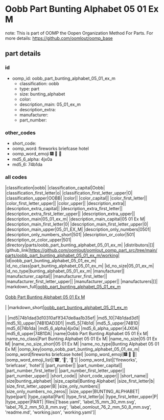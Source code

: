 # Oobb Part Bunting Alphabet 05 01 Ex M  

note: This is part of OOMP the Oopen Organization Method For Parts. For more details: https://github.com/oomlout/oomp_base

##  part details





### id
* oomp_id: oobb_part_bunting_alphabet_05_01_ex_m
  * classification: oobb
  * type: part
  * size: bunting_alphabet
  * color: 
  * description_main: 05_01_ex_m
  * description_extra: 
  * manufacturer: 
  * part_number: 

### other_codes
* short_code: 
* oomp_word: fireworks briefcase hotel
* oomp_word_emoji :fireworks: :briefcase: :hotel:
* md5_6_alpha: 4jx0a
* md5_6: 74b1da

### all codes 
|classification|oobb|
|classification_capital|Oobb|
|classification_first_letter|o|
|classification_first_letter_upper|O|
|classification_upper|OOBB|
|color||
|color_capital||
|color_first_letter||
|color_first_letter_upper||
|color_upper||
|description_extra||
|description_extra_capital||
|description_extra_first_letter||
|description_extra_first_letter_upper||
|description_extra_upper||
|description_main|05_01_ex_m|
|description_main_capital|05 01 Ex M|
|description_main_first_letter|0|
|description_main_first_letter_upper|0|
|description_main_upper|05_01_EX_M|
|description_only_numbers|0501|
|description_only_numbers_short|501|
|description_or_color|501|
|description_or_color_upper|501|
|directory|parts/oobb_part_bunting_alphabet_05_01_ex_m|
|distributors|[]|
|github_link|https://github.com/oomlout/oomlout_oomp_part_src/tree/main/parts/oobb_part_bunting_alphabet_05_01_ex_m/working|
|id|oobb_part_bunting_alphabet_05_01_ex_m|
|id_no_class|part_bunting_alphabet_05_01_ex_m|
|id_no_size|05_01_ex_m|
|id_no_type|bunting_alphabet_05_01_ex_m|
|manufacturer||
|manufacturer_capital||
|manufacturer_first_letter||
|manufacturer_first_letter_upper||
|manufacturer_upper||
|manufacturers|[]|
|markdown_full|[oobb_part_bunting_alphabet_05_01_ex_m](https://github.com/oomlout/oomlout_oomp_part_src/tree/main/parts/oobb_part_bunting_alphabet_05_01_ex_m/working)<br>[](https://github.com/oomlout/oomlout_oomp_part_src/tree/main/parts/oobb_part_bunting_alphabet_05_01_ex_m/working)<br>[Oobb Part Bunting Alphabet 05 01 Ex M](https://github.com/oomlout/oomlout_oomp_part_src/tree/main/parts/oobb_part_bunting_alphabet_05_01_ex_m/working)<br><br>|
|markdown_short|[oobb_part_bunting_alphabet_05_01_ex_m](https://github.com/oomlout/oomlout_oomp_part_src/tree/main/parts/oobb_part_bunting_alphabet_05_01_ex_m/working)<br><br>|
|md5|74b1dad3d10310af1f347de8aa1b35ef|
|md5_10|74b1dad3d1|
|md5_10_upper|74B1DAD3D1|
|md5_5|74b1d|
|md5_5_upper|74B1D|
|md5_6|74b1da|
|md5_6_alpha|4jx0a|
|md5_6_alpha_upper|4JX0A|
|md5_6_upper|74B1DA|
|name|Oobb Part Bunting Alphabet 05 01 Ex M|
|name_no_class|Part Bunting Alphabet 05 01 Ex M|
|name_no_size|05 01 Ex M|
|name_no_size_short|05 01 Ex M|
|name_no_type|Bunting Alphabet 05 01 Ex M|
|oomp_key|oomp_oobb_part_bunting_alphabet_05_01_ex_m|
|oomp_word|fireworks briefcase hotel|
|oomp_word_emoji|:fireworks: :briefcase: :hotel:|
|oomp_word_emoji_list|[':fireworks:', ':briefcase:', ':hotel:']|
|oomp_word_list|['fireworks', 'briefcase', 'hotel']|
|part_number||
|part_number_capital||
|part_number_first_letter||
|part_number_first_letter_upper||
|part_number_upper||
|short_code||
|short_code_upper||
|short_name||
|size|bunting_alphabet|
|size_capital|Bunting Alphabet|
|size_first_letter|b|
|size_first_letter_upper|B|
|size_only_numbers||
|size_only_numbers_no_zeros||
|size_upper|BUNTING_ALPHABET|
|type|part|
|type_capital|Part|
|type_first_letter|p|
|type_first_letter_upper|P|
|type_upper|PART|
|files|['base.yaml', 'label_15_mm_30_mm.svg', 'label_76_2_mm_50_8_mm.svg', 'label_oomlout_76_2_mm_50_8_mm.svg', 'readme.md', 'working.json', 'working.yaml']|
